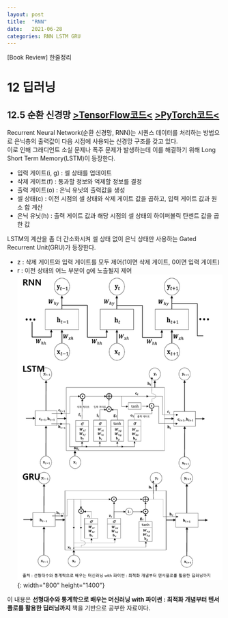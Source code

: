 ```yaml
---
layout: post
title:  "RNN"
date:   2021-06-28
categories: RNN LSTM GRU
---
```

[Book Review] 한줄정리

# 12 딥러닝

## 12.5 순환 신경망 [>TensorFlow코드<](https://github.com/mmminji/ML-DL-STUDY/blob/master/선형대수와%20통계학으로%20배우는%20머신러닝%20with%20파이썬/12.5.TensorFlowLSTM.py)  [>PyTorch코드<](https://github.com/mmminji/ML-DL-STUDY/blob/master/선형대수와%20통계학으로%20배우는%20머신러닝%20with%20파이썬/12.5.PyTorchGRU.py)
Recurrent Neural Network(순환 신경망, RNN)는 시퀀스 데이터를 처리하는 방법으로 은닉층의 출력값이 다음 시점에 사용되는 신경망 구조를 갖고 있다.  
이로 인해 그래디언트 소실 문제나 폭주 문제가 발생하는데 이를 해결하기 위해 Long Short Term Memory(LSTM)이 등장한다.
- 입력 게이트(i, g) : 셀 상태를 업데이트
- 삭제 게이트(f) : 통과할 정보와 억제할 정보를 결정
- 출력 게이트(o) : 은닉 유닛의 출력값을 생성
- 셀 상태(c) : 이전 시점의 셀 상태와 삭제 게이트 값을 곱하고, 입력 게이트 값과 원소 합 계산
- 은닉 유닛(h) : 출력 게이트 값과 해당 시점의 셀 상태의 하이퍼볼릭 탄젠트 값을 곱한 값  

LSTM의 계산을 좀 더 간소화시켜 셀 상태 없이 은닉 상태만 사용하는 Gated Recurrent Unit(GRU)가 등장한다.
- z : 삭제 게이트와 입력 게이트를 모두 제어(1이면 삭제 게이트, 0이면 입력 게이트)
- r : 이전 상태의 어느 부분이 g에 노출될지 제어  
![](https://github.com/mmminji/mmminji.github.io/blob/main/assets/post_pics/12.5-RNN.png?raw=true){: width="800" height="1400"}


이 내용은 **선형대수와 통계학으로 배우는 머신러닝 with 파이썬 : 최적화 개념부터 텐서플로를 활용한 딥러닝까지** 책을 기반으로 공부한 자료이다.
